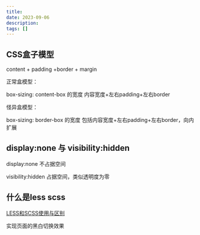 ```yaml
---
title: 
date: 2023-09-06
description: 
tags: []
---
```


## CSS盒子模型

content + padding +border + margin

正常盒模型：

box-sizing: content-box 的宽度 内容宽度+左右padding+左右border

怪异盒模型：

box-sizing: border-box  的宽度 包括内容宽度+左右padding+左右border，向内扩展

##  display:none 与 visibility:hidden

display:none  不占据空间

visibility:hidden  占据空间，类似透明度为零

## 什么是less scss

[LESS和SCSS使用与区别](../../前端/CSS/LESS和SCSS使用与区别.md)

实现页面的黑白切换效果
